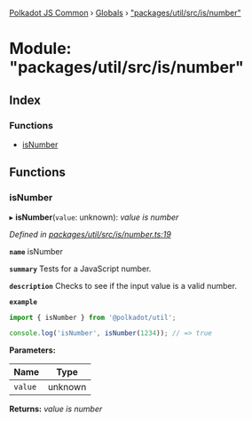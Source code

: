 [Polkadot JS Common](../README.md) › [Globals](../globals.md) › ["packages/util/src/is/number"](_packages_util_src_is_number_.md)

# Module: "packages/util/src/is/number"

## Index

### Functions

* [isNumber](_packages_util_src_is_number_.md#isnumber)

## Functions

###  isNumber

▸ **isNumber**(`value`: unknown): *value is number*

*Defined in [packages/util/src/is/number.ts:19](https://github.com/polkadot-js/common/blob/64510af8/packages/util/src/is/number.ts#L19)*

**`name`** isNumber

**`summary`** Tests for a JavaScript number.

**`description`** 
Checks to see if the input value is a valid number.

**`example`** 
<BR>

```javascript
import { isNumber } from '@polkadot/util';

console.log('isNumber', isNumber(1234)); // => true
```

**Parameters:**

Name | Type |
------ | ------ |
`value` | unknown |

**Returns:** *value is number*
